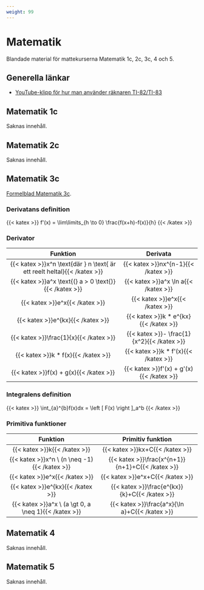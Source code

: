 ```yaml
---
weight: 99
---
```


# Matematik

Blandade material för mattekurserna Matematik 1c, 2c, 3c, 4 och 5.

## Generella länkar

* [YouTube-klipp för hur man använder räknaren TI-82/TI-83](https://www.youtube.com/watch?v=jt5vd_DG7Bk&list=PL200B60BECF9BCC2E)

## Matematik 1c

Saknas innehåll.

## Matematik 2c

Saknas innehåll.

## Matematik 3c

[Formelblad Matematik 3c](http://www5.edusci.umu.se/np/np-2-4-prov/Formelblad_matematik_3.pdf).

### Derivatans definition

{{< katex >}}
f'(x) = \lim\limits_{h \to 0} \frac{f(x+h)-f(x)}{h}
{{< /katex >}}

### Derivator

| Funktion                                                                 | Derivata                                   |
| :----------------------------------------------------------------------: | :----------------------------------------: |
| {{< katex >}}x^n \text{där } n \text{ är ett reelt heltal}{{< /katex >}} | {{< katex >}}nx^{n-1}{{< /katex >}}        |
| {{< katex >}}a^x \text{(} a > 0 \text{)}{{< /katex >}}                   | {{< katex >}}a^x \ln a{{< /katex >}}       |
| {{< katex >}}e^x{{< /katex >}}                                           | {{< katex >}}e^x{{< /katex >}}             |
| {{< katex >}}e^{kx}{{< /katex >}}                                        | {{< katex >}}k * e^{kx} {{< /katex >}}     |
| {{< katex >}}\frac{1}{x}{{< /katex >}}                                   | {{< katex >}}- \frac{1}{x^2}{{< /katex >}} |
| {{< katex >}}k * f(x){{< /katex >}}                                      | {{< katex >}}k * f'(x){{< /katex >}}       |
| {{< katex >}}f(x) + g(x){{< /katex >}}                                   | {{< katex >}}f'(x) + g'(x){{< /katex >}}   |

### Integralens definition

{{< katex >}}
\int_{a}^{b}f(x)dx = \left [ F(x) \right ]_a^b
{{< /katex >}}

### Primitiva funktioner

| Funktion                                             | Primitiv funktion                                |
| :--------------------------------------------------: | :----------------------------------------------: |
| {{< katex >}}k{{< /katex >}}                         | {{< katex >}}kx+C{{< /katex >}}                  |
| {{< katex >}}x^n \ (n \neq -1){{< /katex >}}         | {{< katex >}}\frac{x^{n+1}}{n+1}+C{{< /katex >}} |
| {{< katex >}}e^x{{< /katex >}}                       | {{< katex >}}e^x+C{{< /katex >}}                 |
| {{< katex >}}e^{kx}{{< /katex >}}                    | {{< katex >}}\frac{e^{kx}}{k}+C{{< /katex >}}    |
| {{< katex >}}a^x \ (a \gt 0, a \neq 1){{< /katex >}} | {{< katex >}}\frac{a^x}{\ln a}+C{{< /katex >}}   |

## Matematik 4

Saknas innehåll.

## Matematik 5

Saknas innehåll.
